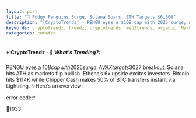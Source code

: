 ```yaml
---
layout: post
title: "🌌 Pudgy Penguins Surge, Solana Soars, ETH Targets $6,500"
description: "[CryptoTrendz] - PENGU eyes a $10B cap with 2025 surge; AVAX targets 30% rally post-$27 breakout. Solana hits ATH as markets flip bullish. Ethena’s 6x upside excites investors. Bitcoin hits $114K while Chipper Cash makes 50% of BTC transfers instant via Lightning."
keywords: cryptotrendz, trendz, cryptotrends, web3trends, organic, Market, Ethereum, BTC, Belarus, Indonesia, Crypto, exits, XRP, Bitcoin
categories: curated
---
```


#### ⚡ CryptoTrendz - 📌 *What's Trending?:*

PENGU eyes a $10B cap with 2025 surge; AVAX targets 30% rally post-$27 breakout. Solana hits ATH as markets flip bullish. Ethena’s 6x upside excites investors. Bitcoin hits $114K while Chipper Cash makes 50% of BTC transfers instant via Lightning. ✨Here’s an overview:


error code:*  

🔹1033